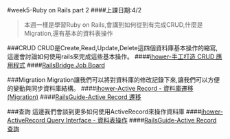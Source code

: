 #week5-Ruby on Rails part 2
####上課日期:4/2
>本週一樣是學習Ruby on Rails,會講到如何從到有完成CRUD,什麼是Migration,還有基本的資料表操作

###CRUD
CRUD是Create,Read,Update,Delete這四個資料庫基本操作的縮寫,這邊會討論如何使用rails來完成這些基本操作。
####[ihower-手工打造 CRUD 應用程式](https://ihower.tw/rails4/basic.html)
####[RailsBridge Job Board](http://zh-tw.railsbridge.org/job-board/job-board)

###Migration
Migration讓我們可以將對資料庫的修改記錄下來,讓我們可以方便的變動與同步資料庫結構。
####[ihower-Active Record - 資料庫遷移(Migration)](https://ihower.tw/rails4/migrations.html)
####[RailsGuide-Active Record 遷移](http://rails.ruby.tw/active_record_migrations.html)

###查詢
這邊我們會談到更多如何使用ActiveRecord來操作資料庫
####[ihower-ActiveRecord Query Interface - 資料表操作](https://ihower.tw/rails4/activerecord-query.html)
####[RailsGuide-Active Record 查詢](http://rails.ruby.tw/active_record_querying.html)
